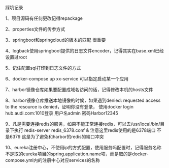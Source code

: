 踩坑记录

1、项目源码有任何更改记得repackage

2、properties文件的传参方式

3、springboot和springcloud的版本的匹配  很重要

4、logback使用springboot提供的日志文件encoder，记得其实在base.xml已经设置过root

5、记住配置sql打印到日志文件的方式

6、docker-compose up  xx-service 可以指定启动某一个应用

7、harbor镜像仓库如果要配置成域名访问的话，记得修改本机的hosts文件

8、harbor镜像仓库推送本地镜像的时候，如果遇到denied: requested access to the resource is denied，证明你没有登录，
使用docker login hub.audi.com:1010登录  用户名admin  密码Harbor12345

9、凡是需要连接redis的服务，如果不能正常连接redis，可以去/usr/local/bin/目录下执行  redis-server redis_6378.conf &
注意这里redis使用的是6378端口  不是6379  这是为了避免和harbor的redis的端口冲突

10、eureka注册中心，不使用ip的方式配置，使用服务吗配置时，记得服务名称不是取的eureka项目的spring.application.name项，而是取的是docker-compose.yml内的注册中心对应services的名称